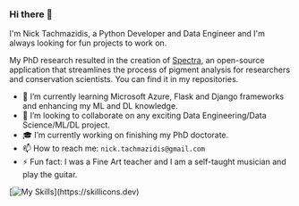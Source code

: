 ### Hi there 👋

I'm Nick Tachmazidis, a Python Developer and Data Engineer and I'm always looking for fun projects to work on.

My PhD research resulted in the creation of [Spectra](https://github.com/NickTachmazidis/Spectra), an open-source application that streamlines the process of pigment analysis for researchers and conservation scientists. You can find it in my repositories.

- 🌱 I’m currently learning Microsoft Azure, Flask and Django frameworks and enhancing my ML and DL knowledge.
- 👯 I’m looking to collaborate on any exciting Data Engineering/Data Science/ML/DL project.
- 🎓 I’m currently working on finishing my PhD doctorate. 
- 📫 How to reach me: `nick.tachmazidis@gmail.com`
- ⚡ Fun fact: I was a Fine Art teacher and I am a self-taught musician and play the guitar.

[![My Skills](https://skillicons.dev/icons?i=py,tensorflow,aws,azure,bash,docker,flask,figma,git,html,mysql,postgres,sqlite,vscode,)](https://skillicons.dev)
